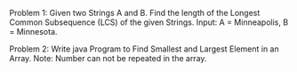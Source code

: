 Problem 1: Given two Strings A and B. Find the length of the Longest Common Subsequence (LCS) of the given Strings. Input: A = Minneapolis, B = Minnesota.

Problem 2: Write java Program to Find Smallest and Largest Element in an Array.
Note: Number can not be repeated in the array.
